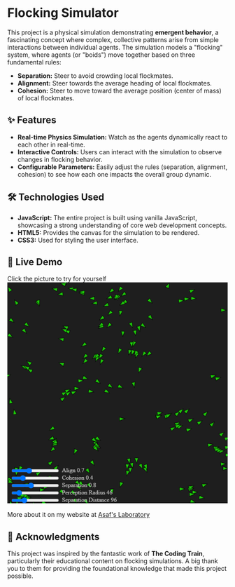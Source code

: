 # Flocking Simulator

This project is a physical simulation demonstrating **emergent behavior**, a fascinating concept where complex, collective patterns arise from simple interactions between individual agents. The simulation models a "flocking" system, where agents (or "boids") move together based on three fundamental rules:

  * **Separation:** Steer to avoid crowding local flockmates.
  * **Alignment:** Steer towards the average heading of local flockmates.
  * **Cohesion:** Steer to move toward the average position (center of mass) of local flockmates.

## ✨ Features

  * **Real-time Physics Simulation:** Watch as the agents dynamically react to each other in real-time.
  * **Interactive Controls:** Users can interact with the simulation to observe changes in flocking behavior.
  * **Configurable Parameters:** Easily adjust the rules (separation, alignment, cohesion) to see how each one impacts the overall group dynamic.

## 🛠️ Technologies Used

  * **JavaScript:** The entire project is built using vanilla JavaScript, showcasing a strong understanding of core web development concepts.
  * **HTML5:** Provides the canvas for the simulation to be rendered.
  * **CSS3:** Used for styling the user interface.

## 🚀 Live Demo

Click the picture to try for yourself
[![Click to try for yourself](images/ScreenShot.png "Click to try for yourself")](https://asafdov.github.io/Flocking-Simulator/)

More about it on my website at [Asaf's Laboratory](https://asafslaboratory.com/?p=100)

## 🙏 Acknowledgments

This project was inspired by the fantastic work of **The Coding Train**, particularly their educational content on flocking simulations. A big thank you to them for providing the foundational knowledge that made this project possible.
